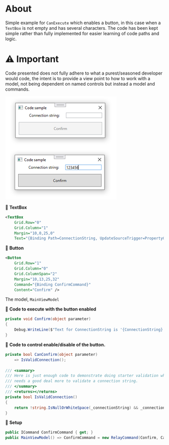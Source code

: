 ﻿# About

Simple example for `CanExecute` which enables a button, in this case when a `TextBox` is not empty and has several characters. The code has been kept simple rather than fully implemented for easier learning of code paths and logic.

# :warning: Important

Code presented does not fully adhere to what a purest/seasoned developer would code, the intent is to provide a view point to how to work with a model, not being dependent on named controls but instead a model and commands.


![image](assets/figure1.png)


:small_blue_diamond: **TextBox**

```xml
<TextBox
    Grid.Row="0"
    Grid.Column="1"
    Margin="10,0,25,0"
    Text="{Binding Path=ConnectionString, UpdateSourceTrigger=PropertyChanged}" />
```

:small_blue_diamond: **Button**

```xml
<Button
    Grid.Row="1"
    Grid.Column="0"
    Grid.ColumnSpan="2"
    Margin="10,13,25,32"
    Command="{Binding ConfirmCommand}"
    Content="Confirm" />
```

The model, `MainViewModel` 

:small_blue_diamond: **Code to execute with the button enabled**

```csharp
private void Confirm(object parameter)
{
    Debug.WriteLine($"Text for ConnectionString is '{ConnectionString}'");
}
```

:small_blue_diamond: **Code to control enable/disable of the button.**

```csharp
private bool CanConfirm(object parameter) 
    => IsValidConnection();

/// <summary>
/// Here is just enough code to demonstrate doing starter validation which
/// needs a good deal more to validate a connection string.
/// </summary>
/// <returns></returns>
private bool IsValidConnection()
{
    return !string.IsNullOrWhiteSpace(_connectionString) && _connectionString.Length > 5;
}
```

:small_blue_diamond: **Setup**

```csharp
public ICommand ConfirmCommand { get; }
public MainViewModel() => ConfirmCommand = new RelayCommand(Confirm, CanConfirm);
```




